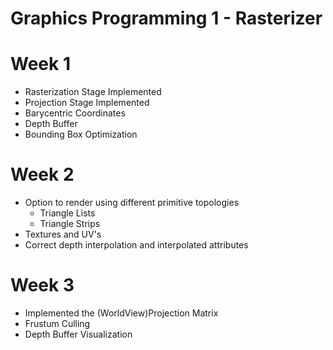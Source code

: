 # Graphics Programming 1 - Rasterizer

# Week 1

- Rasterization Stage Implemented
- Projection Stage Implemented
- Barycentric Coordinates
- Depth Buffer
- Bounding Box Optimization

# Week 2

- Option to render using different primitive topologies
	- Triangle Lists
	- Triangle Strips
- Textures and UV's
- Correct depth interpolation and interpolated attributes

# Week 3

- Implemented the (WorldView)Projection Matrix
- Frustum Culling
- Depth Buffer Visualization

